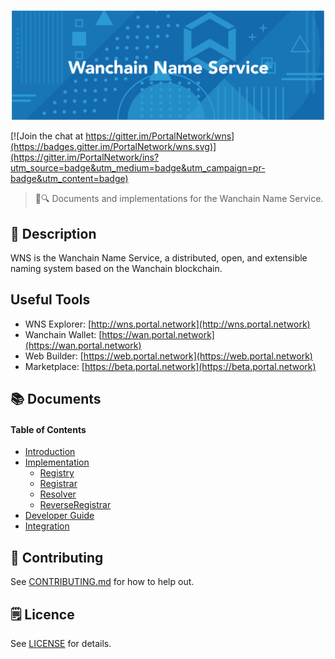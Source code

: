 ![Wanchain Name Service](./assets/title.png)

[![Join the chat at https://gitter.im/PortalNetwork/wns](https://badges.gitter.im/PortalNetwork/wns.svg)](https://gitter.im/PortalNetwork/ins?utm_source=badge&utm_medium=badge&utm_campaign=pr-badge&utm_content=badge)

> 📖🔍 Documents and implementations for the Wanchain Name Service.

## 📝 Description

WNS is the Wanchain Name Service, a distributed, open, and extensible naming system based on the Wanchain blockchain.

## Useful Tools

- WNS Explorer: [http://wns.portal.network](http://wns.portal.network)
- Wanchain Wallet: [https://wan.portal.network](https://wan.portal.network)
- Web Builder: [https://web.portal.network](https://web.portal.network)
- Marketplace: [https://beta.portal.network](https://beta.portal.network)

## 📚 Documents

#### Table of Contents
-  [Introduction](./docs/INTRODUCTION.md)
-  [Implementation](./docs/IMPLEMENTATION.md)
    - [Registry](./docs/REGISTRY.md)
    - [Registrar](./docs/REGISTRAR.md)
    - [Resolver](./docs/RESOLVER.md)
    - [ReverseRegistrar](./docs/REVERSE_REGISTRAR.md)
-  [Developer Guide](./docs/DEVELOPER_GUIDE.md)
-  [Integration](./docs/INTEGRATION.md)

## 📣 Contributing
See [CONTRIBUTING.md](./CONTRIBUTING.md) for how to help out.

## 🗒 Licence
See [LICENSE](./LICENSE) for details.
